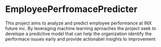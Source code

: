 # EmployeePerfromacePredicter
This project aims to analyze and predict employee performance at INX future inc. By leveraging machine learning aproaches the project seek to develope
a predictive model that can help the organization identify the performace isuues early and provide actionabel insights to improvement

